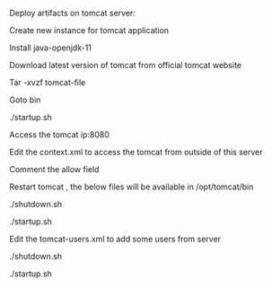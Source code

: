 Deploy artifacts on tomcat server:

Create new instance for tomcat application

Install java-openjdk-11

Download latest version of tomcat from official tomcat website

Tar -xvzf tomcat-file

Goto bin

./startup.sh

Access the tomcat ip:8080

Edit the context.xml to access the tomcat from outside of this server

Comment the allow field

Restart tomcat , the below files will be available in /opt/tomcat/bin

./shutdown.sh

./startup.sh

Edit the tomcat-users.xml to add some users from server

./shutdown.sh

./startup.sh
